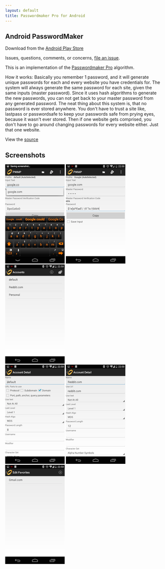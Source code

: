 ```yaml
---
layout: default
title: Passwordmaker Pro for Android
---
```


Android PasswordMaker
---

Download from the [Android Play Store](https://play.google.com/store/apps/details?id=org.passwordmaker.android)

Issues, questions, comments, or concerns, [file an issue](https://github.com/passwordmaker/android-passwordmaker/issues).

This is an implementation of the [Passwordmaker Pro](http://passwordmaker.org) algorithm.  

How it works: Basically you remember 1 password, and it will generate unique passwords for each and every website you have credentials for.  The system will always generate the same password for each site, given the same inputs (master password).  Since it uses hash algorithms to generate the new passwords, you can not get back to your master password from any generated password.  The neat thing about this system is, that no password is ever stored anywhere.  You don't have to trust a site like, lastpass or passwordsafe to keep your passwords safe from prying eyes, because it wasn't ever stored.  Then if one website gets comprised, you don't have to go around changing passwords for every website either.  Just that one website. 

View the [source](https://github.com/passwordmaker/android-passwordmaker)<br/>

## Screenshots
![Main with autocomplete](images/thumbs/main-with-autocomplete.png)
![Main generated password](images/thumbs/main-generated-password.png)
![Account List](images/thumbs/account-list.png)<br/>
![Account Details](images/thumbs/account-details.png)
![Default Account Details](images/thumbs/default-account-details.png)
![Favorites](images/thumbs/favorites.png)
